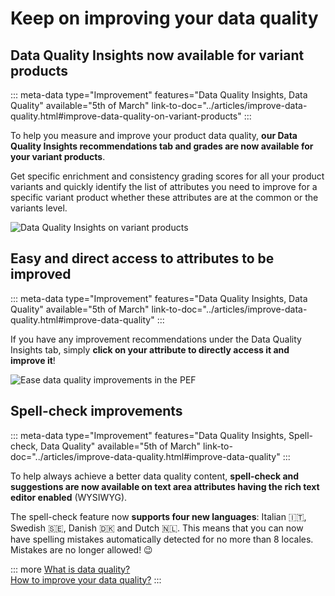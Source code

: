 # Keep on improving your data quality

## Data Quality Insights now available for variant products
::: meta-data type="Improvement" features="Data Quality Insights, Data Quality" available="5th of March" link-to-doc="../articles/improve-data-quality.html#improve-data-quality-on-variant-products"
:::

To help you measure and improve your product data quality, **our Data Quality Insights recommendations tab and grades are now available for your variant products**.

Get specific enrichment and consistency grading scores for all your product variants and quickly identify the list of attributes you need to improve for a specific variant product whether these attributes are at the common or the variants level.

![Data Quality Insights on variant products](../img/dqi_variant_products.png)

## Easy and direct access to attributes to be improved
::: meta-data type="Improvement" features="Data Quality Insights, Data Quality" available="5th of March" link-to-doc="../articles/improve-data-quality.html#improve-data-quality"
:::

If you have any improvement recommendations under the Data Quality Insights tab, simply **click on your attribute to directly access it and improve it**!

![Ease data quality improvements in the PEF](../img/ease_data_quality_improvements_in_pef.png)

## Spell-check improvements
::: meta-data type="Improvement" features="Data Quality Insights, Spell-check, Data Quality" available="5th of March" link-to-doc="../articles/improve-data-quality.html#improve-data-quality"
:::

To help always achieve a better data quality content, **spell-check and suggestions are now available on text area attributes having the rich text editor enabled** (WYSIWYG).

The spell-check feature now **supports four new languages**: Italian 🇮🇹, Swedish 🇸🇪, Danish 🇩🇰 and Dutch 🇳🇱. This means that you can now have spelling mistakes automatically detected for no more than 8 locales. Mistakes are no longer allowed! :wink:

::: more
[What is data quality?](../articles/understand-data-quality.html)  
[How to improve your data quality?](../articles/improve-data-quality.html#improve-data-quality)
:::
